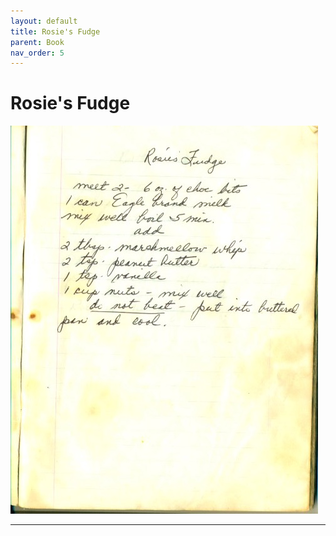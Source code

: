 ```yaml
---
layout: default
title: Rosie's Fudge
parent: Book
nav_order: 5
---
```


# Rosie's Fudge
![Rosie's Fudge](/recipe-images/pages/page-05.jpg)

---

